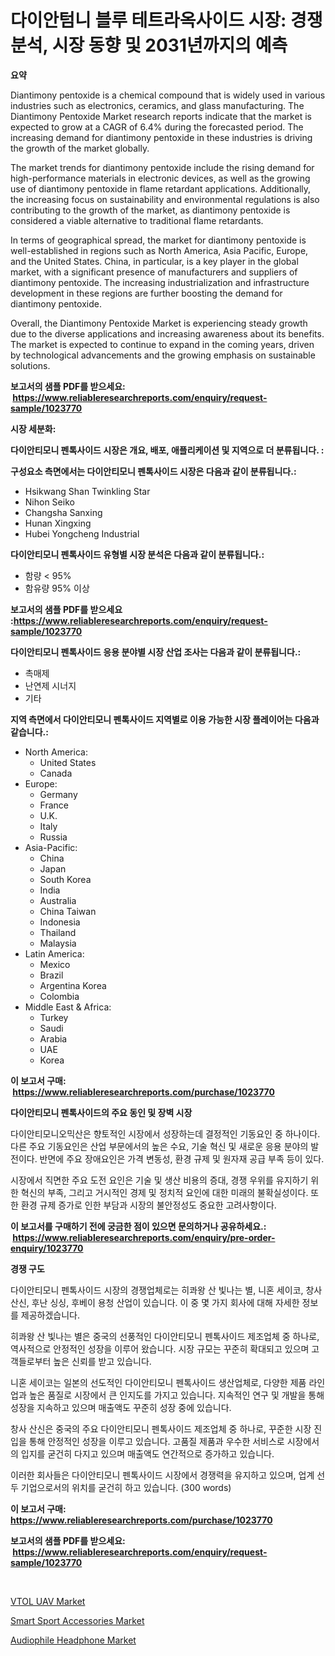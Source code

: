 <p><h1>다이안텀니 블루 테트라옥사이드 시장: 경쟁 분석, 시장 동향 및 2031년까지의 예측</h1></p><p><strong>요약</strong></p>
<p><p>Diantimony pentoxide is a chemical compound that is widely used in various industries such as electronics, ceramics, and glass manufacturing. The Diantimony Pentoxide Market research reports indicate that the market is expected to grow at a CAGR of 6.4% during the forecasted period. The increasing demand for diantimony pentoxide in these industries is driving the growth of the market globally.</p><p>The market trends for diantimony pentoxide include the rising demand for high-performance materials in electronic devices, as well as the growing use of diantimony pentoxide in flame retardant applications. Additionally, the increasing focus on sustainability and environmental regulations is also contributing to the growth of the market, as diantimony pentoxide is considered a viable alternative to traditional flame retardants.</p><p>In terms of geographical spread, the market for diantimony pentoxide is well-established in regions such as North America, Asia Pacific, Europe, and the United States. China, in particular, is a key player in the global market, with a significant presence of manufacturers and suppliers of diantimony pentoxide. The increasing industrialization and infrastructure development in these regions are further boosting the demand for diantimony pentoxide.</p><p>Overall, the Diantimony Pentoxide Market is experiencing steady growth due to the diverse applications and increasing awareness about its benefits. The market is expected to continue to expand in the coming years, driven by technological advancements and the growing emphasis on sustainable solutions.</p></p>
<p><strong>보고서의 샘플 PDF를 받으세요: &nbsp;<a href="https://www.reliableresearchreports.com/enquiry/request-sample/1023770">https://www.reliableresearchreports.com/enquiry/request-sample/1023770</a></strong></p>
<p><strong>시장 세분화:</strong></p>
<p><strong> 다이안티모니 펜톡사이드 시장은 개요, 배포, 애플리케이션 및 지역으로 더 분류됩니다. :</strong></p>
<p><strong>구성요소 측면에서는 다이안티모니 펜톡사이드 시장은 다음과 같이 분류됩니다.:</strong></p>
<p><ul><li>Hsikwang Shan Twinkling Star</li><li>Nihon Seiko</li><li>Changsha Sanxing</li><li>Hunan Xingxing</li><li>Hubei Yongcheng Industrial</li></ul></p>
<p><strong> 다이안티모니 펜톡사이드 유형별 시장 분석은 다음과 같이 분류됩니다.:</strong></p>
<p><ul><li>함량 < 95%</li><li>함유량 95% 이상</li></ul></p>
<p><strong>보고서의 샘플 PDF를 받으세요 :<a href="https://www.reliableresearchreports.com/enquiry/request-sample/1023770">https://www.reliableresearchreports.com/enquiry/request-sample/1023770</a></strong></p>
<p><strong> 다이안티모니 펜톡사이드 응용 분야별 시장 산업 조사는 다음과 같이 분류됩니다.:</strong></p>
<p><ul><li>촉매제</li><li>난연제 시너지</li><li>기타</li></ul></p>
<p><strong>지역 측면에서 다이안티모니 펜톡사이드 지역별로 이용 가능한 시장 플레이어는 다음과 같습니다.:</strong></p>
<p><ul>
    <li>
        North America:
        <ul>
            <li>United States</li>
            <li>Canada</li>
        </ul>
    </li>
    <li>
        Europe:
        <ul>
            <li>Germany</li>
            <li>France</li>
            <li>U.K.</li>
            <li>Italy</li>
            <li>Russia</li>
        </ul>
    </li>
    <li>
        Asia-Pacific:
        <ul>
            <li>China</li>
            <li>Japan</li>
            <li>South Korea</li>
            <li>India</li>
            <li>Australia</li>
            <li>China Taiwan</li>
            <li>Indonesia</li>
            <li>Thailand</li>
            <li>Malaysia</li>
        </ul>
    </li>
    <li>
        Latin America:
        <ul>
            <li>Mexico</li>
            <li>Brazil</li>
            <li>Argentina Korea</li>
            <li>Colombia</li>
        </ul>
    </li>
    <li>
        Middle East & Africa:
        <ul>
            <li>Turkey</li>
            <li>Saudi</li>
            <li>Arabia</li>
            <li>UAE</li>
            <li>Korea</li>
        </ul>
    </li>
    </ul></p>
<p><strong>이 보고서 구매: &nbsp;<a href="https://www.reliableresearchreports.com/purchase/1023770">https://www.reliableresearchreports.com/purchase/1023770</a></strong></p>
<p><strong>다이안티모니 펜톡사이드의 주요 동인 및 장벽 시장</strong></p>
<p><p>다이안티모니오믹산은 향토적인 시장에서 성장하는데 결정적인 기동요인 중 하나이다. 다른 주요 기동요인은 산업 부문에서의 높은 수요, 기술 혁신 및 새로운 응용 분야의 발전이다. 반면에 주요 장애요인은 가격 변동성, 환경 규제 및 원자재 공급 부족 등이 있다.</p><p>시장에서 직면한 주요 도전 요인은 기술 및 생산 비용의 증대, 경쟁 우위를 유지하기 위한 혁신의 부족, 그리고 거시적인 경제 및 정치적 요인에 대한 미래의 불확실성이다. 또한 환경 규제 증가로 인한 부담과 시장의 불안정성도 중요한 고려사항이다.</p></p>
<p><strong>이 보고서를 구매하기 전에 궁금한 점이 있으면 문의하거나 공유하세요.: &nbsp;<a href="https://www.reliableresearchreports.com/enquiry/pre-order-enquiry/1023770">https://www.reliableresearchreports.com/enquiry/pre-order-enquiry/1023770</a></strong></p>
<p><strong>경쟁 구도</strong></p>
<p><p>다이안티모니 펜톡사이드 시장의 경쟁업체로는 히콰왕 산 빛나는 별, 니혼 세이코, 창사 산신, 후난 싱싱, 후베이 용청 산업이 있습니다. 이 중 몇 가지 회사에 대해 자세한 정보를 제공하겠습니다.</p><p>히콰왕 산 빛나는 별은 중국의 선풍적인 다이안티모니 펜톡사이드 제조업체 중 하나로, 역사적으로 안정적인 성장을 이루어 왔습니다. 시장 규모는 꾸준히 확대되고 있으며 고객들로부터 높은 신뢰를 받고 있습니다.</p><p>니혼 세이코는 일본의 선도적인 다이안티모니 펜톡사이드 생산업체로, 다양한 제품 라인업과 높은 품질로 시장에서 큰 인지도를 가지고 있습니다. 지속적인 연구 및 개발을 통해 성장을 지속하고 있으며 매출액도 꾸준히 성장 중에 있습니다.</p><p>창사 산신은 중국의 주요 다이안티모니 펜톡사이드 제조업체 중 하나로, 꾸준한 시장 진입을 통해 안정적인 성장을 이루고 있습니다. 고품질 제품과 우수한 서비스로 시장에서의 입지를 굳건히 다지고 있으며 매출액도 연간적으로 증가하고 있습니다.</p><p>이러한 회사들은 다이안티모니 펜톡사이드 시장에서 경쟁력을 유지하고 있으며, 업계 선두 기업으로서의 위치를 굳건히 하고 있습니다. (300 words)</p></p>
<p><strong>이 보고서 구매: &nbsp; <a href="https://www.reliableresearchreports.com/purchase/1023770">https://www.reliableresearchreports.com/purchase/1023770</a></strong></p>
<p><strong>보고서의 샘플 PDF를 받으세요: &nbsp;<a href="https://www.reliableresearchreports.com/enquiry/request-sample/1023770">https://www.reliableresearchreports.com/enquiry/request-sample/1023770</a></strong><strong></strong></p>
<p>&nbsp;</p>
<p><p><a href="https://github.com/nicholepatriciadoylenwnrjr0/Market-Research-Report-List-1/blob/main/vtol-uav-market.md">VTOL UAV Market</a></p><p><a href="https://github.com/sofayahoo2023/Market-Research-Report-List-3/blob/main/smart-sport-accessories-market.md">Smart Sport Accessories Market</a></p><p><a href="https://github.com/joannesouthgate/Market-Research-Report-List-2/blob/main/audiophile-headphone-market.md">Audiophile Headphone Market</a></p></p>